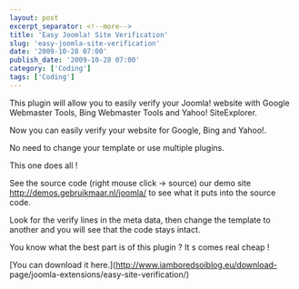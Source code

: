```yaml
---
layout: post
excerpt_separator: <!--more-->
title: 'Easy Joomla! Site Verification'
slug: 'easy-joomla-site-verification'
date: '2009-10-28 07:00'
publish_date: '2009-10-28 07:00'
category: ['Coding']
tags: ['Coding']
---
```

This plugin will allow you to easily verify your Joomla! website with Google
Webmaster Tools, Bing Webmaster Tools and Yahoo! SiteExplorer.  
  
Now you can easily verify your website for Google, Bing and Yahoo!.  
  
No need to change your template or use multiple plugins.  
  
  
  
This one does all !  
  
See the source code (right mouse click -> source) our demo site
<http://demos.gebruikmaar.nl/joomla/> to see what it puts into the source
code.  
  
Look for the verify lines in the meta data, then change the template to
another and you will see that the code stays intact.  
  
You know what the best part is of this plugin ? It s comes real cheap !  
  
[You can download it here.](http://www.iamboredsoiblog.eu/download-
page/joomla-extensions/easy-site-verification/)

